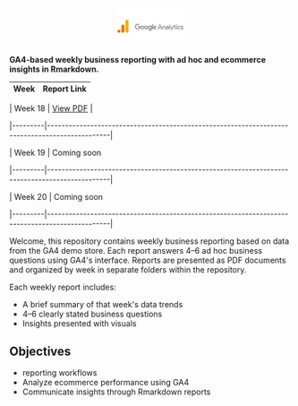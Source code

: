 <p align="center">
  <img src="Week18/Google-Analytics-Logo.png" alt="GA4 Logo" width="120">
</p>

**GA4-based weekly business reporting with ad hoc and ecommerce insights in Rmarkdown.**

| Week    |  Report Link      
|---------|---------------| 

| Week 18 | [View PDF](https://github.com/HNordholm/weekly-GA4-reporting-/blob/main/Week18/w18report.pdf) |

|---------|-----------------------------------------------------------------------------------------------| 

| Week 19 | Coming soon                                                                                                                 

|---------|-----------------------------------------------------------------------------------------------| 

| Week 20 | Coming soon                                    

|---------|-----------------------------------------------------------------------------------------------| 


Welcome, this repository contains weekly business reporting  based on data from the GA4 demo store.
Each report answers 4–6 ad hoc business questions using GA4's interface.
Reports are presented as PDF documents and organized by week in separate folders within the repository.


Each weekly report includes:
- A brief summary of that week's data trends
- 4–6 clearly stated business questions
- Insights presented with visuals

## Objectives

- reporting workflows
- Analyze ecommerce performance using GA4
- Communicate insights through Rmarkdown reports


